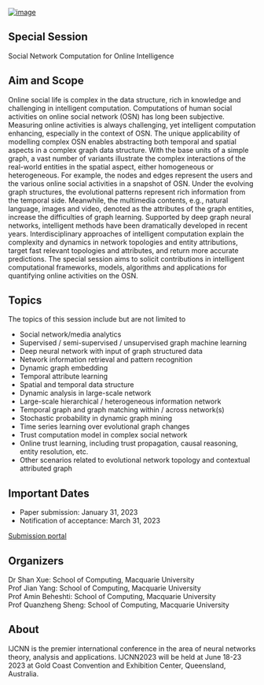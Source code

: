 [![image](https://confcats-web-assets.s3.amazonaws.com/ijcnn/ijcnn-logo.svg)](https://2023.ijcnn.org/)

## Special Session
Social Network Computation for Online Intelligence

## Aim and Scope

Online social life is complex in the data structure, rich in knowledge and challenging in intelligent computation. Computations of human social activities on online social network (OSN) has long been subjective. Measuring online activities is always challenging, yet intelligent computation enhancing, especially in the context of OSN. The unique applicability of modelling complex OSN enables abstracting both temporal and spatial aspects in a complex graph data structure. With the base units of a simple graph, a vast number of variants illustrate the complex interactions of the real-world entities in the spatial aspect, either homogeneous or heterogeneous. For example, the nodes and edges represent the users and the various online social activities in a snapshot of OSN. Under the evolving graph structures, the evolutional patterns represent rich information from the temporal side. Meanwhile, the multimedia contents, e.g., natural language, images and video, denoted as the attributes of the graph entities, increase the difficulties of graph learning. Supported by deep graph neural networks, intelligent methods have been dramatically developed in recent years. Interdisciplinary approaches of intelligent computation explain the complexity and dynamics in network topologies and entity attributions, target fast relevant topologies and attributes, and return more accurate predictions. The special session aims to solicit contributions in intelligent computational frameworks, models, algorithms and applications for quantifying online activities on the OSN.

## Topics

The topics of this session include but are not limited to

- Social network/media analytics
- Supervised / semi-supervised / unsupervised graph machine learning
- Deep neural network with input of graph structured data
- Network information retrieval and pattern recognition
- Dynamic graph embedding
- Temporal attribute learning
- Spatial and temporal data structure 
- Dynamic analysis in large-scale network
- Large-scale hierarchical / heterogeneous information network
- Temporal graph and graph matching within / across network(s)
- Stochastic probability in dynamic graph mining
- Time series learning over evolutional graph changes
- Trust computation model in complex social network
- Online trust learning, including trust propagation, causal reasoning, entity resolution, etc.
- Other scenarios related to evolutional network topology and contextual attributed graph


## Important Dates

- Paper submission: January 31, 2023
- Notification of acceptance: March 31, 2023

[Submission portal](https://2023.ijcnn.org/authors/paper-submission) 


## Organizers
Dr Shan Xue: School of Computing, Macquarie University  
Prof Jian Yang: School of Computing, Macquarie University  
Prof Amin Beheshti: School of Computing, Macquarie University  
Prof Quanzheng Sheng: School of Computing, Macquarie University

## About 
IJCNN is the premier international conference in the area of neural networks theory, analysis and applications. IJCNN2023 will be held at June 18-23 2023 at Gold Coast Convention and Exhibition Center, Queensland, Australia. 
